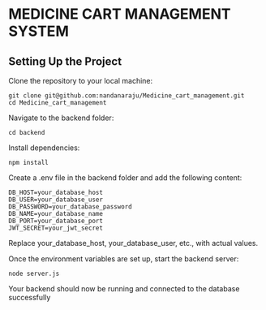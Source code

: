# MEDICINE CART MANAGEMENT SYSTEM

## Setting Up the Project

Clone the repository to your local machine:  
```
git clone git@github.com:nandanaraju/Medicine_cart_management.git
cd Medicine_cart_management
```

Navigate to the backend folder:
```
cd backend
```

Install dependencies:
```
npm install
```

Create a .env file in the backend folder and add the following content:

```
DB_HOST=your_database_host
DB_USER=your_database_user
DB_PASSWORD=your_database_password
DB_NAME=your_database_name
DB_PORT=your_database_port
JWT_SECRET=your_jwt_secret
```

Replace your_database_host, your_database_user, etc., with actual values. 

Once the environment variables are set up, start the backend server:

```
node server.js
```

Your backend should now be running and connected to the database successfully